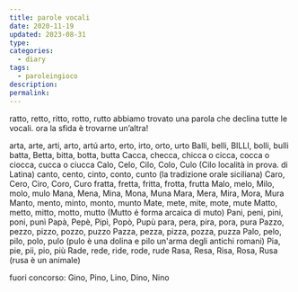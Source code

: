 ```yaml
---
title: parole vocali
date: 2020-11-19
updated: 2023-08-31
type: 
categories:
  - diary
tags:
  - paroleingioco
description: 
permalink:
---
```


ratto, retto, ritto, rotto, rutto
abbiamo trovato una parola che declina tutte le vocali. ora la sfida è trovarne un’altra!

arta, arte, arti, arto, artú 
arto, erto, irto, orto, urto
Balli, belli, BILLI, bolli, bulli
batta, Betta, bitta, botta, butta
Cacca, checca, chicca o cicca, cocca o ciocca, cucca o ciucca
Calo, Celo, Cilo, Colo, Culo (Cilo località in prova. di Latina)
canto, cento, cinto, conto, cunto (la tradizione orale siciliana)
Caro, Cero, Ciro, Coro, Curo
fratta, fretta, fritta, frotta, frutta
Malo, melo, Milo, molo, mulo
Mana, Mena, Mina, Mona, Muna
Mara, Mera, Mira, Mora, Mura
Manto, mento, minto, monto, munto
Mate, mete, mite, mote, mute
Matto, metto, mitto, motto, mutto (Mutto é forma arcaica di muto)
Pani, peni, pini, poni, punì 
Papà, Pepè, Pipì, Popò, Pupù
para, pera, pira, pora, pura 
Pazzo, pezzo, pizzo, pozzo, puzzo
Pazza, pezza, pizza, pozza, puzza
Palo, pelo, pilo, polo, pulo (pulo è una dolina e pilo un'arma degli antichi romani)
Pia, pie, pii, pio, più
Rade, rede, ride, rode, rude
Rasa, Resa, Risa, Rosa, Rusa (rusa è un animale)

fuori concorso:
Gino, Pino, Lino, Dino, Nino
